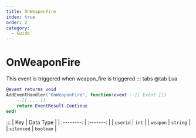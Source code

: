 ```yaml
---
title: OnWeaponFire
index: true
order: 2
category:
  - Guide
---
```


# OnWeaponFire
This event is triggered when weapon_fire is triggered
::: tabs
@tab Lua
```lua
@event returns void
AddEventHandler("OnWeaponFire", function(event --[[ Event ]])
    --[[ ... ]]
    return EventResult.Continue
end)
```

:::
|     Key    | Data Type |
| :--------: | :-------: |
|  `userid`  |   `int`   |
|  `weapon`  |  `string` |
| `silenced` | `boolean` |